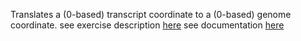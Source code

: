 Translates a (0-based) transcript coordinate to a (0-based) genome coordinate.
see exercise description [here](2016_py_InvitaeCode/doc/InvitaeBioinformaticsExerciseB.pdf)
see documentation [here](https://rawgit.com/celinesf/personal/master/2016_py_InvitaeCode/doc/html/index.html)

